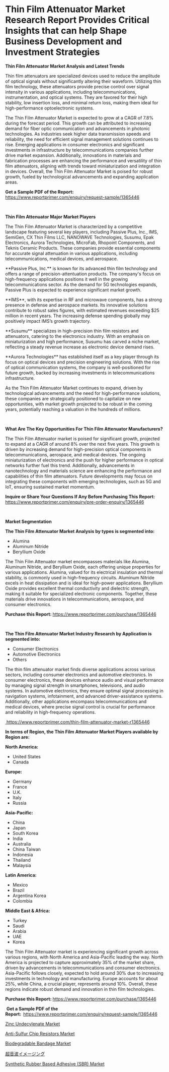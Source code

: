 <p><h1>Thin Film Attenuator Market Research Report Provides Critical Insights that can help Shape Business Development and Investment Strategies</h1></p><p><strong>Thin Film Attenuator Market Analysis and Latest Trends</strong></p>
<p><p>Thin film attenuators are specialized devices used to reduce the amplitude of optical signals without significantly altering their waveform. Utilizing thin film technology, these attenuators provide precise control over signal intensity in various applications, including telecommunications, instrumentation, and optical systems. They are favored for their high stability, low insertion loss, and minimal return loss, making them ideal for high-performance optoelectronic systems.</p><p>The Thin Film Attenuator Market is expected to grow at a CAGR of 7.8% during the forecast period. This growth can be attributed to increasing demand for fiber optic communication and advancements in photonic technologies. As industries seek higher data transmission speeds and reliability, the need for efficient signal management solutions continues to rise. Emerging applications in consumer electronics and significant investments in infrastructure by telecommunications companies further drive market expansion. Additionally, innovations in materials and fabrication processes are enhancing the performance and versatility of thin film attenuators, aligning with trends toward miniaturization and integration in devices. Overall, the Thin Film Attenuator Market is poised for robust growth, fueled by technological advancements and expanding application areas.</p></p>
<p><strong>Get a Sample PDF of the Report:&nbsp;</strong> <a href="https://www.reportprimer.com/enquiry/request-sample/1365446">https://www.reportprimer.com/enquiry/request-sample/1365446</a></p>
<p>&nbsp;</p>
<p><strong>Thin Film Attenuator Major Market Players</strong></p>
<p><p>The Thin Film Attenuator Market is characterized by a competitive landscape featuring several key players, including Passive Plus, Inc., IMS, SemiGen, CX Thin Films LLC, NANOWAVE Technologies, Susumu, Epak Electronics, Aurora Technologies, MicroFab, Rhopoint Components, and Teknis Ceramic Products. These companies provide essential components for accurate signal attenuation in various applications, including telecommunications, medical devices, and aerospace.</p><p>**Passive Plus, Inc.** is known for its advanced thin film technology and offers a range of precision-attentuation products. The company's focus on high-frequency applications positions it well in the growing telecommunications sector. As the demand for 5G technologies expands, Passive Plus is expected to experience significant market growth.</p><p>**IMS**, with its expertise in RF and microwave components, has a strong presence in defense and aerospace markets. Its innovative solutions contribute to robust sales figures, with estimated revenues exceeding $25 million in recent years. The increasing defense spending globally may positively impact IMS’s growth trajectory.</p><p>**Susumu** specializes in high-precision thin film resistors and attenuators, catering to the electronics industry. With an emphasis on miniaturization and high performance, Susumu has carved a niche market, reflecting a steady revenue increase as electronic device demand rises.</p><p>**Aurora Technologies** has established itself as a key player through its focus on optical devices and precision engineering solutions. With the rise of optical communication systems, the company is well-positioned for future growth, backed by increasing investments in telecommunications infrastructure.</p><p>As the Thin Film Attenuator Market continues to expand, driven by technological advancements and the need for high-performance solutions, these companies are strategically positioned to capitalize on new opportunities, with market growth projected to be robust in the coming years, potentially reaching a valuation in the hundreds of millions.</p></p>
<p>&nbsp;</p>
<p><strong>What Are The Key Opportunities For Thin Film Attenuator Manufacturers?</strong></p>
<p><p>The Thin Film Attenuator market is poised for significant growth, projected to expand at a CAGR of around 8% over the next five years. This growth is driven by increasing demand for high-precision optical components in telecommunications, aerospace, and medical devices. The ongoing miniaturization of electronics and the push for higher performance in optical networks further fuel this trend. Additionally, advancements in nanotechnology and materials science are enhancing the performance and capabilities of thin film attenuators. Future developments may focus on integrating these components with emerging technologies, such as 5G and IoT, ensuring sustained market momentum.</p></p>
<p><strong>Inquire or Share Your Questions If Any Before Purchasing This Report:</strong> <a href="https://www.reportprimer.com/enquiry/pre-order-enquiry/1365446">https://www.reportprimer.com/enquiry/pre-order-enquiry/1365446</a></p>
<p>&nbsp;</p>
<p><strong>Market Segmentation</strong></p>
<p><strong>The Thin Film Attenuator Market Analysis by types is segmented into:</strong></p>
<p><ul><li>Alumina</li><li>Aluminum Nitride</li><li>Beryllium Oxide</li></ul></p>
<p><p>The Thin Film Attenuator market encompasses materials like Alumina, Aluminum Nitride, and Beryllium Oxide, each offering unique properties for various applications. Alumina, valued for its electrical insulation and thermal stability, is commonly used in high-frequency circuits. Aluminum Nitride excels in heat dissipation and is ideal for high-power applications. Beryllium Oxide provides excellent thermal conductivity and dielectric strength, making it suitable for specialized electronic components. Together, these materials drive innovations in telecommunications, aerospace, and consumer electronics.</p></p>
<p><strong>Purchase this Report:&nbsp;</strong><a href="https://www.reportprimer.com/purchase/1365446">https://www.reportprimer.com/purchase/1365446</a></p>
<p>&nbsp;</p>
<p><strong>The Thin Film Attenuator Market Industry Research by Application is segmented into:</strong></p>
<p><ul><li>Consumer Electronics</li><li>Automotive Electronics</li><li>Others</li></ul></p>
<p><p>The thin film attenuator market finds diverse applications across various sectors, including consumer electronics and automotive electronics. In consumer electronics, these devices enhance audio and visual performance by managing signal strength in smartphones, televisions, and audio systems. In automotive electronics, they ensure optimal signal processing in navigation systems, infotainment, and advanced driver-assistance systems. Additionally, other applications encompass telecommunications and medical devices, where precise signal control is crucial for performance and reliability in high-frequency operations.</p></p>
<p><a href="https://www.reportprimer.com/thin-film-attenuator-market-r1365446">&nbsp;https://www.reportprimer.com/thin-film-attenuator-market-r1365446</a></p>
<p><strong>In terms of Region, the Thin Film Attenuator Market Players available by Region are:</strong></p>
<p>
    <p> <strong> North America: </strong>
        <ul>
            <li>United States</li>
            <li>Canada</li>
        </ul>
        </p> 
    <p> <strong> Europe: </strong>
        <ul>
            <li>Germany</li>
            <li>France</li>
            <li>U.K.</li>
            <li>Italy</li>
            <li>Russia</li>
        </ul>
        </p> 
    <p> <strong> Asia-Pacific: </strong>
        <ul>
            <li>China</li>
            <li>Japan</li>
            <li>South Korea</li>
            <li>India</li>
            <li>Australia</li>
            <li>China Taiwan</li>
            <li>Indonesia</li>
            <li>Thailand</li>
            <li>Malaysia</li>
        </ul>
        </p> 
    <p> <strong> Latin America: </strong>
        <ul>
            <li>Mexico</li>
            <li>Brazil</li>
            <li>Argentina Korea</li>
            <li>Colombia</li>
        </ul>
        </p> 
    <p> <strong> Middle East & Africa: </strong>
        <ul>
            <li>Turkey</li>
            <li>Saudi</li>
            <li>Arabia</li>
            <li>UAE</li>
            <li>Korea</li>
        </ul>
    </p>
    </p>
<p><p>The Thin Film Attenuator market is experiencing significant growth across various regions, with North America and Asia-Pacific leading the way. North America is projected to capture approximately 35% of the market share, driven by advancements in telecommunications and consumer electronics. Asia-Pacific follows closely, expected to hold around 30% due to increasing investments in technology and manufacturing. Europe accounts for about 25%, while China, a crucial player, represents around 10%. Overall, these regions indicate robust demand and innovation in thin film technologies.</p></p>
<p><strong>Purchase this Report: </strong><a href="https://www.reportprimer.com/purchase/1365446">https://www.reportprimer.com/purchase/1365446</a></p>
<p>&nbsp;<strong>Get a Sample PDF of the Report:&nbsp;&nbsp;</strong><a href="https://www.reportprimer.com/enquiry/request-sample/1365446">https://www.reportprimer.com/enquiry/request-sample/1365446</a></p>
<p><strong></strong></p>
<p><p><a href="https://www.linkedin.com/pulse/zinc-undecylenate-market-size-type-creampowderointment-product-gqs8e?trackingId=EGkZdqWHQ%2FuZzVB%2BYyAQww%3D%3D">Zinc Undecylenate Market</a></p><p><a href="https://github.com/provorikovar/Market-Research-Report-List-6/blob/main/anti-sulfur-chip-resistors-market.md">Anti-Sulfur Chip Resistors Market</a></p><p><a href="https://www.linkedin.com/pulse/driving-factors-behind-biodegradable-bandage-market-trends-21qye?trackingId=Nw90HZEnQQGEP80N5zrMrg%3D%3D">Biodegradable Bandage Market</a></p><p><a href="https://medium.com/@harper17bmoles/%E5%9C%B0%E5%9F%9F%E3%81%8A%E3%82%88%E3%81%B3%E3%82%B0%E3%83%AD%E3%83%BC%E3%83%90%E3%83%AB%E3%81%AA%E3%83%88%E3%83%AC%E3%83%B3%E3%83%89%E3%81%8C-2024%E5%B9%B4%E3%81%8B%E3%82%892031%E5%B9%B4%E3%81%AE%E8%B6%85%E9%9F%B3%E6%B3%A2%E7%94%BB%E5%83%8F%E5%B8%82%E5%A0%B4%E3%81%AB%E3%81%A9%E3%81%AE%E3%82%88%E3%81%86%E3%81%AB%E5%BD%B1%E9%9F%BF%E3%82%92%E4%B8%8E%E3%81%88%E3%81%A6%E3%81%84%E3%82%8B%E3%81%8B-b59edb096a83?postPublishedType=repub">超音波イメージング</a></p><p><a href="https://issuu.com/reportprime-2/docs/synthetic-rubber-based-adhesive-sbr_4c584fd26c1679">Synthetic Rubber Based Adhesive (SBR) Market</a></p></p>